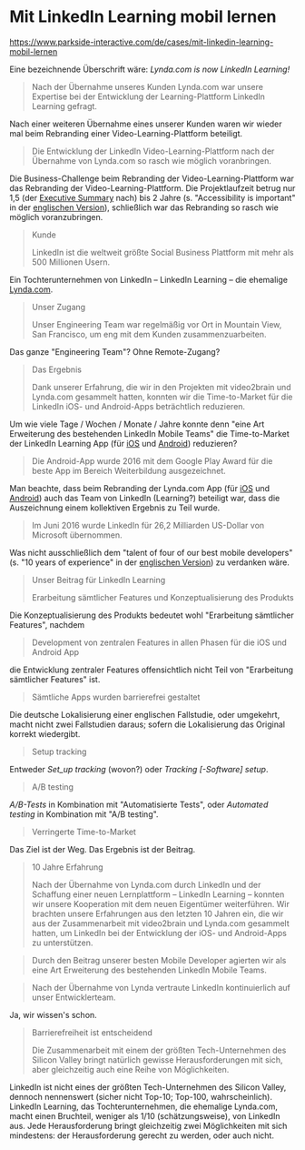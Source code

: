 # Mit LinkedIn Learning mobil lernen

https://www.parkside-interactive.com/de/cases/mit-linkedin-learning-mobil-lernen

Eine bezeichnende Überschrift wäre: *Lynda.com is now LinkedIn Learning!*

> Nach der Übernahme unseres Kunden Lynda.com war unsere Expertise bei der Entwicklung der Learning-Plattform LinkedIn Learning gefragt.

Nach einer weiteren Übernahme eines unserer Kunden waren wir wieder mal beim Rebranding einer Video-Learning-Plattform beteiligt.

> Die Entwicklung der LinkedIn Video-Learning-Plattform nach der Übernahme von Lynda.com so rasch wie möglich voranbringen.

Die Business-Challenge beim Rebranding der Video-Learning-Plattform war das Rebranding der Video-Learning-Plattform. Die Projektlaufzeit betrug nur 1,5  (der [Executive Summary](https://d3k0xv5o1rqf31.cloudfront.net/app/uploads/2020/05/Exec-Summary-%E2%80%94-LinkedIn.pdf) nach) bis 2 Jahre (s. "Accessibility is important" in der [englischen Version](https://www.parkside-interactive.com/cases/bringing-linkedin-learning-to-mobile)), schließlich war das Rebranding so rasch wie möglich voranzubringen.

> Kunde
> 
> LinkedIn ist die weltweit größte Social Business Plattform mit mehr als 500 Millionen Usern.

Ein Tochterunternehmen von LinkedIn – LinkedIn Learning – die ehemalige [Lynda.com](https://www.lynda.com).

> Unser Zugang
> 
> Unser Engineering Team war regelmäßig vor Ort in Mountain View, San Francisco, um eng mit dem Kunden zusammenzuarbeiten.

Das ganze "Engineering Team"? Ohne Remote-Zugang?

> Das Ergebnis
> 
> Dank unserer Erfahrung, die wir in den Projekten mit video2brain und Lynda.com gesammelt hatten, konnten wir die Time-to-Market für die LinkedIn iOS- und Android-Apps beträchtlich reduzieren.

Um wie viele Tage / Wochen / Monate / Jahre konnte denn "eine Art Erweiterung des bestehenden LinkedIn Mobile Teams" die Time-to-Market der LinkedIn Learning App (für [iOS](https://apps.apple.com/at/app/linkedin-learning/id1084807225) und [Android](https://play.google.com/store/apps/details?id=com.linkedin.android.learning)) reduzieren?

> Die Android-App wurde 2016 mit dem Google Play Award für die beste App im Bereich Weiterbildung ausgezeichnet. 

Man beachte, dass beim Rebranding der Lynda.com App (für [iOS](https://apps.apple.com/de/app/lynda-com/id356169777) und [Android](https://play.google.com/store/apps/details?id=com.lynda.android.root)) auch das Team von LinkedIn (Learning?) beteiligt war, dass die Auszeichnung einem kollektiven Ergebnis zu Teil wurde.

> Im Juni 2016 wurde LinkedIn für 26,2 Milliarden US-Dollar von Microsoft übernommen.

Was nicht ausschließlich dem "talent of four of our best mobile developers" (s. "10 years of experience" in der [englischen Version](https://www.parkside-interactive.com/cases/bringing-linkedin-learning-to-mobile)) zu verdanken wäre.

> Unser Beitrag für LinkedIn Learning
> 
> Erarbeitung sämtlicher Features und Konzeptualisierung des Produkts

Die Konzeptualisierung des Produkts bedeutet wohl "Erarbeitung sämtlicher Features", nachdem

> Development von zentralen Features in allen Phasen für die iOS und Android App

die Entwicklung zentraler Features offensichtlich nicht Teil von "Erarbeitung sämtlicher Features" ist.

> Sämtliche Apps wurden barrierefrei gestaltet

Die deutsche Lokalisierung einer englischen Fallstudie, oder umgekehrt, macht nicht zwei Fallstudien daraus; sofern die Lokalisierung das Original korrekt wiedergibt.

> Setup tracking

Entweder *Set_up tracking* (wovon?) oder *Tracking [-Software] setup*.

> A/B testing

*A/B-Tests* in Kombination mit "Automatisierte Tests", oder *Automated testing* in Kombination mit "A/B testing".

> Verringerte Time-to-Market

Das Ziel ist der Weg. Das Ergebnis ist der Beitrag.

> 10 Jahre Erfahrung
> 
> Nach der Übernahme von Lynda.com durch LinkedIn und der Schaffung einer neuen Lernplattform – LinkedIn Learning – konnten wir unsere Kooperation mit dem neuen Eigentümer weiterführen. Wir brachten unsere Erfahrungen aus den letzten 10 Jahren ein, die wir aus der Zusammenarbeit mit video2brain und Lynda.com gesammelt hatten, um LinkedIn bei der Entwicklung der iOS- und Android-Apps zu unterstützen. 

> Durch den Beitrag unserer besten Mobile Developer agierten wir als eine Art Erweiterung des bestehenden LinkedIn Mobile Teams.

> Nach der Übernahme von Lynda vertraute LinkedIn kontinuierlich auf unser Entwicklerteam.

Ja, wir wissen's schon.


> Barrierefreiheit ist entscheidend
> 
> Die Zusammenarbeit mit einem der größten Tech-Unternehmen des Silicon Valley bringt natürlich gewisse Herausforderungen mit sich, aber gleichzeitig auch eine Reihe von Möglichkeiten.

LinkedIn ist nicht eines der größten Tech-Unternehmen des Silicon Valley, dennoch nennenswert (sicher nicht Top-10; Top-100, wahrscheinlich). LinkedIn Learning, das Tochterunternehmen, die ehemalige Lynda.com, macht einen Bruchteil, weniger als 1/10 (schätzungsweise), von LinkedIn aus. Jede Herausforderung bringt gleichzeitig zwei Möglichkeiten mit sich mindestens: der Herausforderung gerecht zu werden, oder auch nicht.
